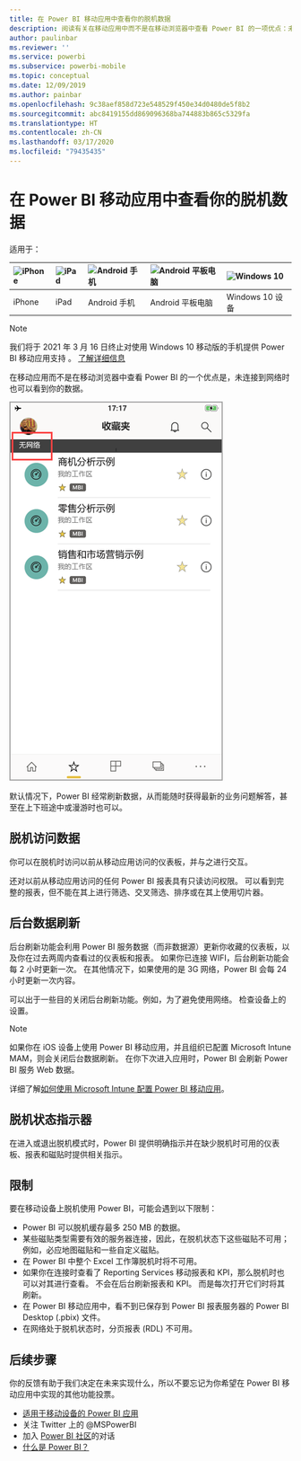 ```yaml
---
title: 在 Power BI 移动应用中查看你的脱机数据
description: 阅读有关在移动应用中而不是在移动浏览器中查看 Power BI 的一项优点：未连接网络时也可以查看数据。
author: paulinbar
ms.reviewer: ''
ms.service: powerbi
ms.subservice: powerbi-mobile
ms.topic: conceptual
ms.date: 12/09/2019
ms.author: painbar
ms.openlocfilehash: 9c38aef858d723e548529f450e34d0480de5f8b2
ms.sourcegitcommit: abc8419155dd869096368ba744883b865c5329fa
ms.translationtype: HT
ms.contentlocale: zh-CN
ms.lasthandoff: 03/17/2020
ms.locfileid: "79435435"
---
```

# <a name="view-your-data-offline-in-the-power-bi-mobile-apps"></a>在 Power BI 移动应用中查看你的脱机数据
适用于：

| ![iPhone](./media/mobile-apps-offline-data/iphone-logo-50-px.png) | ![iPad](./media/mobile-apps-offline-data/ipad-logo-50-px.png) | ![Android 手机](./media/mobile-apps-offline-data/android-phone-logo-50-px.png) | ![Android 平板电脑](./media/mobile-apps-offline-data/android-tablet-logo-50-px.png) | ![Windows 10](./media/mobile-apps-offline-data/win-10-logo-50-px.png) |
|:--- |:--- |:--- |:--- |:--- |
| iPhone |iPad |Android 手机 |Android 平板电脑 |Windows 10 设备 |

>[!NOTE]
>我们将于 2021 年 3 月 16 日终止对使用 Windows 10 移动版的手机提供 Power BI 移动应用支持  。 [了解详细信息](https://go.microsoft.com/fwlink/?linkid=2121400)

在移动应用而不是在移动浏览器中查看 Power BI 的一个优点是，未连接到网络时也可以看到你的数据。 

![无网络消息](./media/mobile-apps-offline-data/power-bi-iphone-no-network.png)

默认情况下，Power BI 经常刷新数据，从而能随时获得最新的业务问题解答，甚至在上下班途中或漫游时也可以。

## <a name="data-access-while-youre-offline"></a>脱机访问数据
你可以在脱机时访问以前从移动应用访问的仪表板，并与之进行交互。

还对以前从移动应用访问的任何 Power BI 报表具有只读访问权限。 可以看到完整的报表，但不能在其上进行筛选、交叉筛选、排序或在其上使用切片器。

## <a name="background-data-refresh"></a>后台数据刷新
后台刷新功能会利用 Power BI 服务数据（而非数据源）更新你收藏的仪表板，以及你在过去两周内查看过的仪表板和报表。 如果你已连接 WIFI，后台刷新功能会每 2 小时更新一次。 在其他情况下，如果使用的是 3G 网络，Power BI 会每 24 小时更新一次内容。

可以出于一些目的关闭后台刷新功能。例如，为了避免使用网络。 检查设备上的设置。

> [!NOTE]
> 如果你在 iOS 设备上使用 Power BI 移动应用，并且组织已配置 Microsoft Intune MAM，则会关闭后台数据刷新。 在你下次进入应用时，Power BI 会刷新 Power BI 服务 Web 数据。
> 
> 详细了解[如何使用 Microsoft Intune 配置 Power BI 移动应用](../../service-admin-mobile-intune.md)。 
> 
> 

## <a name="offline-indicators"></a>脱机状态指示器
在进入或退出脱机模式时，Power BI 提供明确指示并在缺少脱机时可用的仪表板、报表和磁贴时提供相关指示。

## <a name="limitations"></a>限制
要在移动设备上脱机使用 Power BI，可能会遇到以下限制：

* Power BI 可以脱机缓存最多 250 MB 的数据。
* 某些磁贴类型需要有效的服务器连接，因此，在脱机状态下这些磁贴不可用；例如，必应地图磁贴和一些自定义磁贴。
* 在 Power BI 中整个 Excel 工作簿脱机时将不可用。
* 如果你在连接时查看了 Reporting Services 移动报表和 KPI，那么脱机时也可以对其进行查看。 不会在后台刷新报表和 KPI。 而是每次打开它们时将其刷新。
* 在 Power BI 移动应用中，看不到已保存到 Power BI 报表服务器的 Power BI Desktop (.pbix) 文件。 
* 在网络处于脱机状态时，分页报表 (RDL) 不可用。

## <a name="next-steps"></a>后续步骤
你的反馈有助于我们决定在未来实现什么，所以不要忘记为你希望在 Power BI 移动应用中实现的其他功能投票。 

* [适用于移动设备的 Power BI 应用](mobile-apps-for-mobile-devices.md)
* 关注 Twitter 上的 @MSPowerBI
* 加入 [Power BI 社区](https://community.powerbi.com/)的对话
* [什么是 Power BI？](../../fundamentals/power-bi-overview.md)